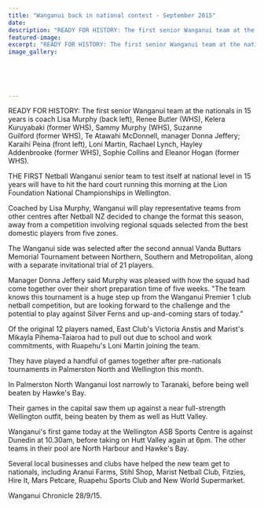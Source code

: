 ```yaml
---
title: "Wanganui back in national contest - September 2015"
date: 
description: "READY FOR HISTORY: The first senior Wanganui team at the nationals in 15 years is coach Lisa Murphy (back left), Renee Butler, Kelera Kuruyabaki, Sammy Murphy, Suzanne Guilford, Te Atawahi McDonnell,"
featured-image: 
excerpt: "READY FOR HISTORY: The first senior Wanganui team at the nationals in 15 years is coach Lisa Murphy (back left), Renee Butler, Kelera Kuruyabaki, Sammy Murphy, Suzanne Guilford, Te Atawahi McDonnell, manager Donna Jeffery; Karaihi Peina (front left), Loni Martin, Rachael Lynch, Hayley Addenbrooke, Sophie Collins and Eleanor Hogan."
image_gallery:
	
	
	
	
	
---
```


<p><span>READY FOR HISTORY: The first senior Wanganui team at the nationals in 15 years is coach Lisa Murphy (back left), Renee Butler (WHS), Kelera Kuruyabaki (former WHS), Sammy Murphy (WHS), Suzanne Guilford<span>&nbsp;(former WHS)</span>, Te Atawahi McDonnell, manager Donna Jeffery; Karaihi Peina (front left), Loni Martin, Rachael Lynch, Hayley Addenbrooke<span>&nbsp;(former WHS)</span>, Sophie Collins and Eleanor Hogan<span>&nbsp;(former WHS)</span>.</span></p>
<p>THE FIRST Netball Wanganui senior team to test itself at national level in 15 years will have to hit the hard court running this morning at the Lion Foundation National Championships in Wellington.</p>
<p>Coached by Lisa Murphy, Wanganui will play representative teams from other centres after Netball NZ decided to change the format this season, away from a competition involving regional squads selected from the best domestic players from five zones.</p>
<p>The Wanganui side was selected after the second annual Vanda Buttars Memorial Tournament between Northern, Southern and Metropolitan, along with a separate invitational trial of 21 players.</p>
<p>Manager Donna Jeffery said Murphy was pleased with how the squad had come together over their short preparation time of five weeks. "The team knows this tournament is a huge step up from the Wanganui Premier 1 club netball competition, but are looking forward to the challenge and the potential to play against Silver Ferns and up-and-coming stars of today."</p>
<p>Of the original 12 players named, East Club's Victoria Anstis and Marist's Mikayla Pihema-Taiaroa had to pull out due to school and work commitments, with Ruapehu's Loni Martin joining the team.</p>
<p>They have played a handful of games together after pre-nationals tournaments in Palmerston North and Wellington this month.</p>
<p>In Palmerston North Wanganui lost narrowly to Taranaki, before being well beaten by Hawke's Bay.</p>
<p>Their games in the capital saw them up against a near full-strength Wellington outfit, being beaten by them as well as Hutt Valley.</p>
<p>Wanganui's first game today at the Wellington ASB Sports Centre is against Dunedin at 10.30am, before taking on Hutt Valley again at 6pm. The other teams in their pool are North Harbour and Hawke's Bay.</p>
<p>Several local businesses and clubs have helped the new team get to nationals, including Aranui Farms, Stihl Shop, Marist Netball Club, Fitzies, Hire It, Mars Petcare, Ruapehu Sports Club and New World Supermarket.</p>
<p>Wanganui Chronicle 28/9/15.</p>

